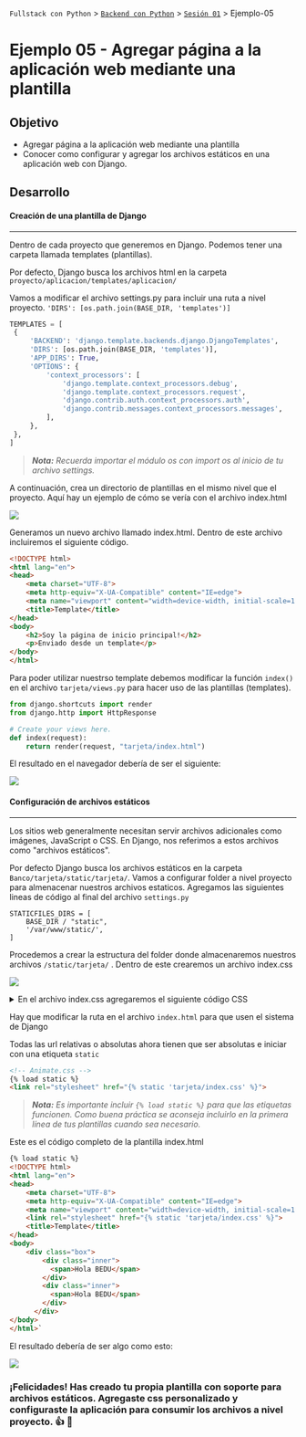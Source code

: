 `Fullstack con Python` > [`Backend con Python`](../../Readme.md) > [`Sesión 01`](../Readme.md) > Ejemplo-05


# Ejemplo 05 - Agregar página a la aplicación web mediante una plantilla



## Objetivo

- Agregar página a la aplicación web mediante una plantilla
- Conocer como configurar y agregar los archivos estáticos en una aplicación web con Django.


## Desarrollo




#### Creación de una plantilla de Django
***
Dentro de cada proyecto que generemos en Django. Podemos tener una carpeta llamada templates (plantillas).

 Por defecto, Django busca los archivos html en la carpeta `proyecto/aplicacion/templates/aplicacion/`

   Vamos a modificar el archivo settings.py para incluir una ruta a nivel proyecto. `'DIRS': [os.path.join(BASE_DIR, 'templates')]`

   ```python
   TEMPLATES = [
    {
        'BACKEND': 'django.template.backends.django.DjangoTemplates',
        'DIRS': [os.path.join(BASE_DIR, 'templates')],
        'APP_DIRS': True,
        'OPTIONS': {
            'context_processors': [
                'django.template.context_processors.debug',
                'django.template.context_processors.request',
                'django.contrib.auth.context_processors.auth',
                'django.contrib.messages.context_processors.messages',
            ],
        },
    },
]
```
> *__Nota:__ Recuerda importar el módulo os con import os al inicio de tu archivo settings.*

A continuación, crea un directorio de plantillas en el mismo nivel que el proyecto. Aquí hay un ejemplo de cómo se vería con el archivo index.html

   ![](img/Ejemplo3_1.jpg)


Generamos un nuevo archivo llamado index.html. Dentro de este archivo incluiremos el siguiente código.

```html
<!DOCTYPE html>
<html lang="en">
<head>
    <meta charset="UTF-8">
    <meta http-equiv="X-UA-Compatible" content="IE=edge">
    <meta name="viewport" content="width=device-width, initial-scale=1.0">
    <title>Template</title>
</head>
<body>
    <h2>Soy la página de inicio principal!</h2>
    <p>Enviado desde un template</p>
</body>
</html>
```

Para poder utilizar nuestrso template debemos modificar la función `index()` en el archivo `tarjeta/views.py` para hacer uso de las plantillas (templates).

   ```python
   from django.shortcuts import render
   from django.http import HttpResponse

   # Create your views here.
   def index(request):
       return render(request, "tarjeta/index.html")
   ```

El resultado en el navegador debería de ser el siguiente:

  ![](img/Ejemplo3_2.jpg)

#### Configuración de archivos estáticos
***
Los sitios web generalmente necesitan servir archivos adicionales como imágenes, JavaScript o CSS. En Django, nos referimos a estos archivos como "archivos estáticos".

Por defecto Django busca los archivos estáticos en la carpeta `Banco/tarjeta/static/tarjeta/`. Vamos a configurar folder a nivel proyecto para almenacenar nuestros archivos estaticos. Agregamos las siguientes lineas de código al final del archivo `settings.py`

```console
STATICFILES_DIRS = [
    BASE_DIR / "static",
    '/var/www/static/',
]
```

Procedemos a crear la estructura del folder donde almacenaremos nuestros archivos `/static/tarjeta/` . Dentro de este crearemos un archivo index.css

 ![](img/Ejemplo3_3.jpg)


<details><summary>En el archivo index.css agregaremos el siguiente código CSS</summary>
<p>
Este es el código CSS:

         html,
         body {
            height: 100%;
            display: flex;
            align-items: center;
            justify-content: center;
            background-color: navajowhite;
         }

         .box {
            display: flex;
         }

         .box .inner {
            width: 400px;
            height: 200px;
            line-height: 200px;
            font-size: 4em;
            font-family: sans-serif;
            font-weight: bold;
            white-space: nowrap;
            overflow: hidden;
         }

         .box .inner:first-child {
            background-color: indianred;
            color: darkred;
            transform-origin: right;
            transform: perspective(100px) rotateY(-15deg);
         }

         .box .inner:last-child {
            background-color: lightcoral;
            color: antiquewhite;
            transform-origin: left;
            transform: perspective(100px) rotateY(15deg);
         }

         .box .inner span {
            position: absolute;
            animation: marquee 5s linear infinite;
         }

         .box .inner:first-child span {
            animation-delay: 2.5s;
            left: -100%;
         }

         @keyframes marquee {
            from {
               left: 100%;
            }

            to {
               left: -100%;
            }
         }

</p>
</details>

Hay que modificar la ruta en el archivo `index.html` para que usen el sistema de Django

Todas las url relativas o absolutas ahora tienen que ser absolutas e iniciar con una etiqueta `static`
   ```html
   <!-- Animate.css -->
   {% load static %}
   <link rel="stylesheet" href="{% static 'tarjeta/index.css' %}">
   ```
   >*__Nota:__ Es importante incluir `{% load static %}` para que las etiquetas funcionen. Como buena práctica se aconseja incluirlo en la primera línea de tus plantillas cuando sea necesario.*

Este es el código completo de la plantilla index.html
```html
{% load static %}
<!DOCTYPE html>
<html lang="en">
<head>
    <meta charset="UTF-8">
    <meta http-equiv="X-UA-Compatible" content="IE=edge">
    <meta name="viewport" content="width=device-width, initial-scale=1.0">
    <link rel="stylesheet" href="{% static 'tarjeta/index.css' %}">
    <title>Template</title>
</head>
<body>
    <div class="box">
        <div class="inner">
          <span>Hola BEDU</span>
        </div>
        <div class="inner">
          <span>Hola BEDU</span>
        </div>
      </div>
</body>
</html>`
```

El resultado debería de ser algo como esto:

 ![](img/Ejemplo3_4.jpg)

 ### ¡Felicidades! Has creado tu propia plantilla con soporte para archivos estáticos. Agregaste css personalizado y configuraste la aplicación para consumir los archivos a nivel proyecto. :+1: :1st_place_medal:


